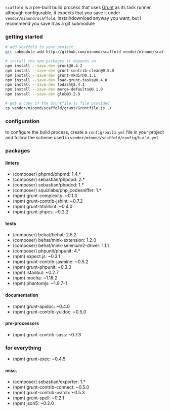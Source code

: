 `scaffold` is a pre-built build process that uses [Grunt](http://gruntjs.com/)
as its task runner. although configurable, it expects that you save it under
`vendor/minond/scaffold`. install/download anyway you want, but I recommend
you save it as a git submodule

### getting started
```bash
# add scaffold to your project
git submodule add http://github.com/minond/scaffold vendor/minond/scaffold

# install the npm packages it depends on
npm install --save-dev grunt@0.4.2
npm install --save-dev grunt-contrib-clean@0.5.0
npm install --save-dev grunt-mkdir@0.1.1
npm install --save-dev load-grunt-tasks@0.4.0
npm install --save-dev lodash@2.4.1
npm install --save-dev merge-defaults@0.1.0
npm install --save-dev glob@3.2.9

# get a copy of the Gruntfile.js file provided
cp vendor/minond/scaffold/grunt/Gruntfile.js ./
```

### configuration
to configure the build process, create a `config/build.yml` file in your
project and follow the scheme used in `vendor/minond/scaffold/config/build.yml`

### packages
#### linters
 * (composer) phpmd/phpmd: 1.4.*
 * (composer) sebastian/phpcpd: 2.*
 * (composer) sebastian/phpdcd: 1.*
 * (composer) squizlabs/php_codesniffer: 1.*
 * (npm) grunt-complexity: ~0.1.3
 * (npm) grunt-contrib-jshint: ~0.7.2
 * (npm) grunt-htmlhint: ~0.4.0
 * (npm) grunt-phpcs: ~0.2.2

#### tests
 * (composer) behat/behat: 2.5.2
 * (composer) behat/mink-extension: 1.2.0
 * (composer) behat/mink-selenium2-driver: 1.1.1
 * (composer) phpunit/phpunit: 4.*
 * (npm) expect.js: ~0.3.1
 * (npm) grunt-contrib-jasmine: ~0.5.2
 * (npm) grunt-phpunit: ~0.3.3
 * (npm) istanbul: ~0.2.7
 * (npm) mocha: ~1.18.2
 * (npm) phantomjs: ~1.9.7-1

#### documentation
 * (npm) grunt-apidoc: ~0.4.0
 * (npm) grunt-contrib-yuidoc: ~0.5.0

#### pre-processors
 * (npm) grunt-contrib-sass: ~0.7.3

### for everything
 * (npm) grunt-exec: ~0.4.5

#### misc.
 * (composer) sebastian/exporter: 1.*
 * (npm) grunt-contrib-connect: ~0.5.0
 * (npm) grunt-contrib-watch: ~0.5.3
 * (npm) grunt-spell: ~0.2.1
 * (npm) json5: ~0.2.0
